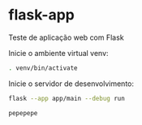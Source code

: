 # flask-app
Teste de aplicação web com Flask

Inicie o ambiente virtual venv: 

```bash
. venv/bin/activate
```

Inicie o servidor de desenvolvimento:

```bash
flask --app app/main --debug run
```

```bash
pepepepe
```
